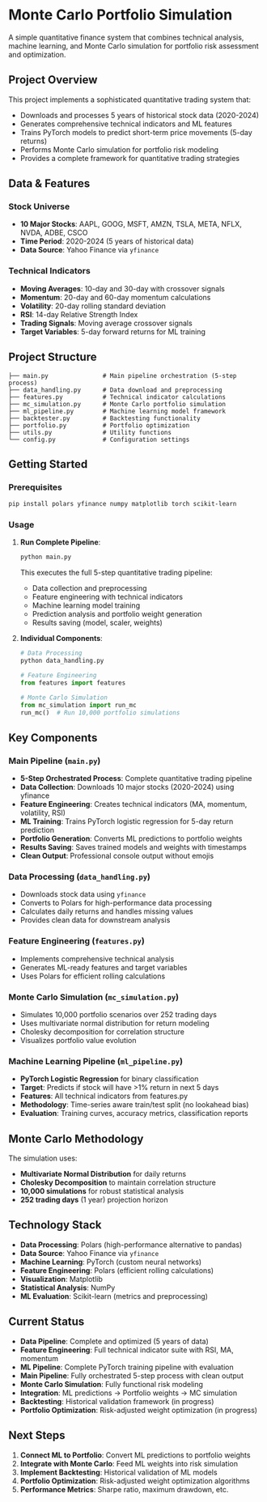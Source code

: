 # Monte Carlo Portfolio Simulation

A simple quantitative finance system that combines technical analysis, machine learning, and Monte Carlo simulation for portfolio risk assessment and optimization.

## Project Overview

This project implements a sophisticated quantitative trading system that:
- Downloads and processes 5 years of historical stock data (2020-2024)
- Generates comprehensive technical indicators and ML features
- Trains PyTorch models to predict short-term price movements (5-day returns)
- Performs Monte Carlo simulation for portfolio risk modeling
- Provides a complete framework for quantitative trading strategies

## Data & Features

### Stock Universe
- **10 Major Stocks**: AAPL, GOOG, MSFT, AMZN, TSLA, META, NFLX, NVDA, ADBE, CSCO
- **Time Period**: 2020-2024 (5 years of historical data)
- **Data Source**: Yahoo Finance via `yfinance`

### Technical Indicators
- **Moving Averages**: 10-day and 30-day with crossover signals
- **Momentum**: 20-day and 60-day momentum calculations
- **Volatility**: 20-day rolling standard deviation
- **RSI**: 14-day Relative Strength Index
- **Trading Signals**: Moving average crossover signals
- **Target Variables**: 5-day forward returns for ML training

## Project Structure

```
├── main.py               # Main pipeline orchestration (5-step process)
├── data_handling.py      # Data download and preprocessing
├── features.py           # Technical indicator calculations
├── mc_simulation.py      # Monte Carlo portfolio simulation
├── ml_pipeline.py        # Machine learning model framework
├── backtester.py         # Backtesting functionality
├── portfolio.py          # Portfolio optimization
├── utils.py              # Utility functions
└── config.py             # Configuration settings
```

## Getting Started

### Prerequisites
```bash
pip install polars yfinance numpy matplotlib torch scikit-learn
```

### Usage

1. **Run Complete Pipeline**:
   ```python
   python main.py
   ```
   This executes the full 5-step quantitative trading pipeline:
   - Data collection and preprocessing
   - Feature engineering with technical indicators
   - Machine learning model training
   - Prediction analysis and portfolio weight generation
   - Results saving (model, scaler, weights)

2. **Individual Components**:
   ```python
   # Data Processing
   python data_handling.py
   
   # Feature Engineering
   from features import features
   
   # Monte Carlo Simulation
   from mc_simulation import run_mc
   run_mc()  # Run 10,000 portfolio simulations
   ```

## Key Components

### Main Pipeline (`main.py`)
- **5-Step Orchestrated Process**: Complete quantitative trading pipeline
- **Data Collection**: Downloads 10 major stocks (2020-2024) using yfinance
- **Feature Engineering**: Creates technical indicators (MA, momentum, volatility, RSI)
- **ML Training**: Trains PyTorch logistic regression for 5-day return prediction
- **Portfolio Generation**: Converts ML predictions to portfolio weights
- **Results Saving**: Saves trained models and weights with timestamps
- **Clean Output**: Professional console output without emojis

### Data Processing (`data_handling.py`)
- Downloads stock data using `yfinance`
- Converts to Polars for high-performance data processing
- Calculates daily returns and handles missing values
- Provides clean data for downstream analysis

### Feature Engineering (`features.py`)
- Implements comprehensive technical analysis
- Generates ML-ready features and target variables
- Uses Polars for efficient rolling calculations

### Monte Carlo Simulation (`mc_simulation.py`)
- Simulates 10,000 portfolio scenarios over 252 trading days
- Uses multivariate normal distribution for return modeling
- Cholesky decomposition for correlation structure
- Visualizes portfolio value evolution

### Machine Learning Pipeline (`ml_pipeline.py`)
- **PyTorch Logistic Regression** for binary classification
- **Target**: Predicts if stock will have >1% return in next 5 days
- **Features**: All technical indicators from features.py
- **Methodology**: Time-series aware train/test split (no lookahead bias)
- **Evaluation**: Training curves, accuracy metrics, classification reports

## Monte Carlo Methodology

The simulation uses:
- **Multivariate Normal Distribution** for daily returns
- **Cholesky Decomposition** to maintain correlation structure
- **10,000 simulations** for robust statistical analysis
- **252 trading days** (1 year) projection horizon

## Technology Stack

- **Data Processing**: Polars (high-performance alternative to pandas)
- **Data Source**: Yahoo Finance via `yfinance`
- **Machine Learning**: PyTorch (custom neural networks)
- **Feature Engineering**: Polars (efficient rolling calculations)
- **Visualization**: Matplotlib
- **Statistical Analysis**: NumPy
- **ML Evaluation**: Scikit-learn (metrics and preprocessing)

## Current Status

- **Data Pipeline**: Complete and optimized (5 years of data)
- **Feature Engineering**: Full technical indicator suite with RSI, MA, momentum
- **ML Pipeline**: Complete PyTorch training pipeline with evaluation
- **Main Pipeline**: Fully orchestrated 5-step process with clean output
- **Monte Carlo Simulation**: Fully functional risk modeling
- **Integration**: ML predictions → Portfolio weights → MC simulation
- **Backtesting**: Historical validation framework (in progress)
- **Portfolio Optimization**: Risk-adjusted weight optimization (in progress)

## Next Steps

1. **Connect ML to Portfolio**: Convert ML predictions to portfolio weights
2. **Integrate with Monte Carlo**: Feed ML weights into risk simulation
3. **Implement Backtesting**: Historical validation of ML models
4. **Portfolio Optimization**: Risk-adjusted weight optimization algorithms
5. **Performance Metrics**: Sharpe ratio, maximum drawdown, etc.


